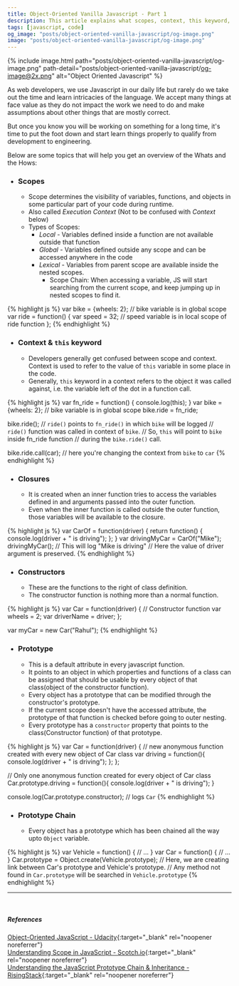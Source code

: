 ```yaml
---
title: Object-Oriented Vanilla Javascript - Part 1
description: This article explains what scopes, context, this keyword, closures, constructors and prototype chains are in vanilla javascript.
tags: [javascript, code]
og_image: "posts/object-oriented-vanilla-javascript/og-image.png"
image: "posts/object-oriented-vanilla-javascript/og-image.png"
---
```


{% include image.html path="posts/object-oriented-vanilla-javascript/og-image.png" path-detail="posts/object-oriented-vanilla-javascript/og-image@2x.png" alt="Object Oriented Javascript" %}

As web developers, we use Javascript in our daily life but rarely do we take out the time and learn intricacies of the language. We accept many things at face value as they do not impact the work we need to do and make assumptions about other things that are mostly correct.

But once you know you will be working on something for a long time, it's time to put the foot down and start learn things properly to qualify from development to engineering.

Below are some topics that will help you get an overview of the Whats and the Hows:


* ### Scopes
    * Scope determines the visibility of variables, functions, and objects in some particular part of your code during runtime.
    * Also called _Execution Context_ (Not to be confused with _Context_ below)
    * Types of Scopes:
        * _Local_ - Variables defined inside a function are not available outside that function
        * _Global_ - Variables defined outside any scope and can be accessed anywhere in the code
        * _Lexical_ - Variables from parent scope are available inside the nested scopes.
            * Scope Chain: When accessing a variable, JS will start searching from the current scope, and keep jumping up in nested scopes to find it.

{% highlight js %}
var bike = {wheels: 2}; // bike variable is in global scope
var ride = function() {
    var speed = 32; // speed variable is in local scope of ride function
};
{% endhighlight %}


* ### Context & `this` keyword
    * Developers generally get confused between scope and context. Context is used to refer to the value of `this` variable in some place in the code.
    * Generally, `this` keyword in a context refers to the object it was called against, i.e. the variable left of the dot in a function call.

{% highlight js %}
var fn_ride = function() {
    console.log(this);
}
var bike = {wheels: 2}; // bike variable is in global scope
bike.ride = fn_ride;

bike.ride(); // `ride()` points to `fn_ride()` in which `bike` will be logged
// `ride()` function was called in context of `bike`.
// So, `this` will point to `bike` inside fn_ride function
// during the `bike.ride()` call.

bike.ride.call(car); // here you're changing the context from `bike` to `car`
{% endhighlight %}


* ### Closures
    * It is created when an inner function tries to access the variables defined in and arguments passed into the outer function.
    * Even when the inner function is called outside the outer function, those variables will be available to the closure.

{% highlight js %}
var CarOf = function(driver) {
    return function() {
        console.log(driver + " is driving");
    };
}
var drivingMyCar = CarOf("Mike");
drivingMyCar(); // This will log "Mike is driving"
// Here the value of driver argument is preserved.
{% endhighlight %}


* ### Constructors
    * These are the functions to the right of class definition.
    * The constructor function is nothing more than a normal function.

{% highlight js %}
var Car = function(driver) { // Constructor function
    var wheels = 2;
    var driverName = driver;
};

var myCar = new Car("Rahul");
{% endhighlight %}


* ### Prototype
    * This is a default attribute in every javascript function.
    * It points to an object in which properties and functions of a class can be assigned that should be usable by every object of that class(object of the constructor function).
    * Every object has a prototype that can be modified through the constructor's prototype.
    * If the current scope doesn't have the accessed attribute, the prototype of that function is checked before going to outer nesting.
    * Every prototype has a `constructor` property that points to the class(Constructor function) of that prototype.

{% highlight js %}
var Car = function(driver) {
    // new anonymous function created with every new object of Car class
    var driving = function(){
        console.log(driver + " is driving");
    };
};

// Only one anonymous function created for every object of Car class
Car.prototype.driving = function(){
    console.log(driver + " is driving");
}

console.log(Car.prototype.constructor); // logs `Car`
{% endhighlight %}


* ### Prototype Chain
    * Every object has a prototype which has been chained all the way upto `Object` variable.

{% highlight js %}
var Vehicle = function() {
    // ...
}
var Car = function() {
    // ...
}
Car.prototype = Object.create(Vehicle.prototype);
// Here, we are creating link between Car's prototype and Vehicle's prototype.
// Any method not found in `Car.prototype` will be searched in `Vehicle.prototype`
{% endhighlight %}


---
<br>

##### References
[Object-Oriented JavaScript - Udacity](https://www.udacity.com/course/object-oriented-javascript--ud015){:target="_blank" rel="noopener noreferrer"}
<br>
[Understanding Scope in JavaScript - Scotch.io](https://scotch.io/tutorials/understanding-scope-in-javascript){:target="_blank" rel="noopener noreferrer"}
<br>
[Understanding the JavaScript Prototype Chain & Inheritance - RisingStack](https://community.risingstack.com/javascript-prototype-chain-inheritance/){:target="_blank" rel="noopener noreferrer"}